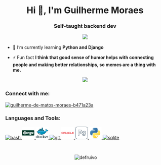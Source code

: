<h1 align="center">Hi 👋, I'm Guilherme Moraes</h1>
<h3 align="center">Self-taught backend dev</h3>

<div align="center">
  <img width=55% src="https://i.imgflip.com/1tlr1p.gif" />
</div>

- 🌱 I’m currently learning **Python and Django**

- ⚡ Fun fact **I think that good sense of humor helps with connecting people and making better relationships, so memes are a thing with me.**

<div align="center">            
  <img width=55% src="https://i.imgflip.com/4w8o82.jpg" />
</div>

<h3 align="left">Connect with me:</h3>
<p align="left">
<a href="https://linkedin.com/in/guilherme-de-matos-moraes-b471a23a" target="blank"><img align="center" src="https://cdn.jsdelivr.net/npm/simple-icons@3.0.1/icons/linkedin.svg" alt="guilherme-de-matos-moraes-b471a23a" height="30" width="40" /></a>
</p>

<h3 align="left">Languages and Tools:</h3>
<p align="left"> <a href="https://www.gnu.org/software/bash/" target="_blank"> <img src="https://www.vectorlogo.zone/logos/gnu_bash/gnu_bash-icon.svg" alt="bash" width="40" height="40"/> </a> <a href="https://www.djangoproject.com/" target="_blank"> <img src="https://raw.githubusercontent.com/devicons/devicon/master/icons/django/django-original.svg" alt="django" width="40" height="40"/> </a> <a href="https://www.docker.com/" target="_blank"> <img src="https://raw.githubusercontent.com/devicons/devicon/master/icons/docker/docker-original-wordmark.svg" alt="docker" width="40" height="40"/> </a> <a href="https://git-scm.com/" target="_blank"> <img src="https://www.vectorlogo.zone/logos/git-scm/git-scm-icon.svg" alt="git" width="40" height="40"/> </a> <a href="https://www.oracle.com/" target="_blank"> <img src="https://raw.githubusercontent.com/devicons/devicon/master/icons/oracle/oracle-original.svg" alt="oracle" width="40" height="40"/> </a> <a href="https://www.photoshop.com/en" target="_blank"> <img src="https://raw.githubusercontent.com/devicons/devicon/master/icons/photoshop/photoshop-line.svg" alt="photoshop" width="40" height="40"/> </a> <a href="https://www.python.org" target="_blank"> <img src="https://raw.githubusercontent.com/devicons/devicon/master/icons/python/python-original.svg" alt="python" width="40" height="40"/> </a> <a href="https://www.sqlite.org/" target="_blank"> <img src="https://www.vectorlogo.zone/logos/sqlite/sqlite-icon.svg" alt="sqlite" width="40" height="40"/> </a> </p>

<br>
<div align="center">
<p>&nbsp;<img align="center" src="https://github-readme-stats.vercel.app/api?username=defruivo&show_icons=true&locale=en" alt="defruivo" /></p>
</div>
